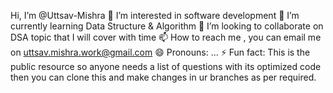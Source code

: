  Hi, I’m @Uttsav-Mishra
👀 I’m interested in software development
🌱 I’m currently learning Data Structure & Algorithm
💞️ I’m looking to collaborate on DSA topic that I will cover with time
📫 How to reach me , you can email me on uttsav.mishra.work@gmail.com
😄 Pronouns: ...
⚡ Fun fact: This is the public resource so anyone needs a list of questions with its optimized code then you can clone this and make changes in ur branches as per required.
